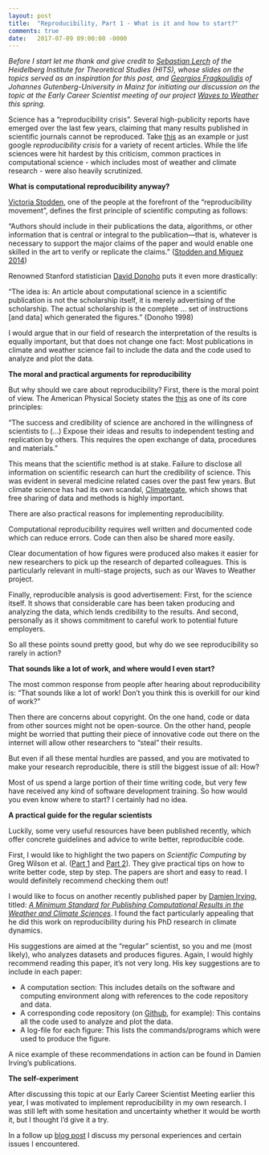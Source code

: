 ```yaml
---
layout: post
title:  "Reproducibility, Part 1 - What is it and how to start?"
comments: true
date:   2017-07-09 09:00:00 -0000
---
```


*Before I start let me thank and give credit to [Sebastian Lerch](https://sites.google.com/site/sebastianlerch/) of the Heidelberg Institute for Theoretical Studies (HITS), whose slides on the topics served as an inspiration for this post, and [Georgios Fragkoulidis](http://www.w2w.meteo.physik.uni-muenchen.de/people/phd_students/fragkoulidis_georgios/index.html) of Johannes Gutenberg-University in Mainz for initiating our discussion on the topic at the Early Career Scientist meeting of our project [Waves to Weather](http://www.w2w.meteo.physik.uni-muenchen.de) this spring.*   

Science has a “reproducibility crisis”. Several high-publicity reports have emerged over the last few years, claiming that many results published in scientific journals cannot be reproduced. Take [this](http://www.bbc.com/news/science-environment-39054778) as an example or just google *reproducibility crisis* for a variety of recent articles. While the life sciences were hit hardest by this criticism, common practices in computational science - which includes most of weather and climate research - were also heavily scrutinized.    

**What is computational reproducibility anyway?**   

[Victoria Stodden](https://ischool.illinois.edu/people/faculty/vcs), one of the people at the forefront of the “reproducibility movement”, defines the first principle of scientific computing as follows: 

“Authors should include in their publications the data, algorithms, or other information that is central or integral to the publication—that is, whatever is necessary to support the major claims of the paper and would enable one skilled in the art to verify or replicate the claims.” ([Stodden and Miguez 2014](http://doi.org/10.5334/jors.ay))

Renowned Stanford statistician [David Donoho](https://statweb.stanford.edu/~donoho/) puts it even more drastically:

“The idea is: An article about computational science in a scientific publication is not the scholarship itself, it is merely advertising of the scholarship. The actual scholarship is the complete ... set of instructions [and data] which generated the figures.” (Donoho 1998)

I would argue that in our field of research the interpretation of the results is equally important, but that does not change one fact: Most publications in climate and weather science fail to include the data and the code used to analyze and plot the data. 

**The moral and practical arguments for reproducibility**

But why should we care about reproducibility? First, there is the moral point of view. The American Physical Society states the [this](https://www.aps.org/policy/statements/99_6.cfm) as one of its core principles: 

“The success and credibility of science are anchored in the willingness of scientists to (…) Expose their ideas and results to independent testing and replication by others. This requires the open exchange of data, procedures and materials.”

This means that the scientific method is at stake. Failure to disclose all information on scientific research can hurt the credibility of science. This was evident in several medicine related cases over the past few years. But climate science has had its own scandal, [Climategate](https://en.wikipedia.org/wiki/Climatic_Research_Unit_email_controversy), which shows that free sharing of data and methods is highly important. 

There are also practical reasons for implementing reproducibility.

Computational reproducibility requires well written and documented code which can reduce errors. Code can then also be shared more easily.

Clear documentation of how figures were produced also makes it easier for new researchers to pick up the research of departed colleagues. This is particularly relevant in multi-stage projects, such as our Waves to Weather project.

Finally, reproducible analysis is good advertisement: First, for the science itself. It shows that considerable care has been taken producing and analyzing the data, which lends credibility to the results. And second, personally as it shows commitment to careful work to potential future employers.

So all these points sound pretty good, but why do we see reproducibility so rarely in action?

**That sounds like a lot of work, and where would I even start?**

The most common response from people after hearing about reproducibility is: “That sounds like a lot of work! Don’t you think this is overkill for our kind of work?”

Then there are concerns about copyright. On the one hand, code or data from other sources might not be open-source. On the other hand, people might be worried that putting their piece of innovative code out there on the internet will allow other researchers to “steal” their results.

But even if all these mental hurdles are passed, and you are motivated to make your research reproducible, there is still the biggest issue of all: How?

Most of us spend a large portion of their time writing code, but very few have received any kind of software development training. So how would you even know where to start? I certainly had no idea.

**A practical guide for the regular scientists**

Luckily, some very useful resources have been published recently, which offer concrete guidelines and advice to write better, reproducible code.

First, I would like to highlight the two papers on *Scientific Computing* by Greg Wilson et al. ([Part 1](https://doi.org/10.1371/journal.pbio.1001745) and [Part 2](https://arxiv.org/abs/1609.00037)). They give practical tips on how to write better code, step by step. The papers are short and easy to read. I would definitely recommend checking them out!

I would like to focus on another recently published paper by [Damien Irving](https://drclimate.wordpress.com), titled: [*A Minimum Standard for Publishing Computational Results in the Weather and Climate Sciences*](https://doi.org/10.1175/BAMS-D-15-00010.1). I found the fact particularly appealing that he did this work on reproducibility during his PhD research in climate dynamics. 

His suggestions are aimed at the “regular” scientist, so you and me (most likely), who analyzes datasets and produces figures. Again, I would highly recommend reading this paper, it’s not very long. His key suggestions are to include in each paper: 

- A computation section: This includes details on the software and computing environment along with references to the code repository and data.
- A corresponding code repository (on [Github](https://github.com), for example): This contains all the code used to analyze and plot the data.
- A log-file for each figure: This lists the commands/programs which were used to produce the figure. 

A nice example of these recommendations in action can be found in Damien Irving’s publications.

**The self-experiment**

After discussing this topic at our Early Career Scientist Meeting earlier this year, I was motivated to implement reproducibility in my own research. I was still left with some hesitation and uncertainty whether it would be worth it, but I thought I’d give it a try. 

In a follow up [blog post](https://raspstephan.github.io/2017/07/15/reproducibility-part2.html) I discuss my personal experiences and certain issues I encountered. 
